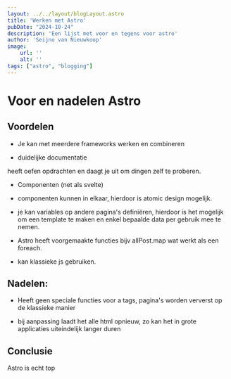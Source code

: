 ```yaml
---
layout: ../../layout/blogLayout.astro
title: 'Werken met Astro'
pubDate: "2024-10-24"
description: 'Een lijst met voor en tegens voor astro'
author: 'Seijno van Nieuwkoop'
image:
    url: ''
    alt: ''
tags: ["astro", "blogging"]
---
```

# Voor en nadelen Astro

## Voordelen

- Je kan met meerdere frameworks werken en combineren

- duidelijke documentatie

heeft oefen opdrachten en daagt je uit om dingen zelf te proberen.

- Componenten (net als svelte)

- componenten kunnen in elkaar, hierdoor is atomic design mogelijk.

- je kan variables op andere pagina's definiëren, hierdoor is het mogelijk om een template te maken en enkel bepaalde data per gebruik mee te nemen. 

- Astro heeft voorgemaakte functies bijv allPost.map wat werkt als een foreach.

- kan klassieke js gebruiken.

## Nadelen:

- Heeft geen speciale functies voor a tags, pagina's worden ververst op de klassieke manier

- bij aanpassing laadt het alle html opnieuw, zo kan het in grote applicaties uiteindelijk langer duren


## Conclusie
Astro is echt top